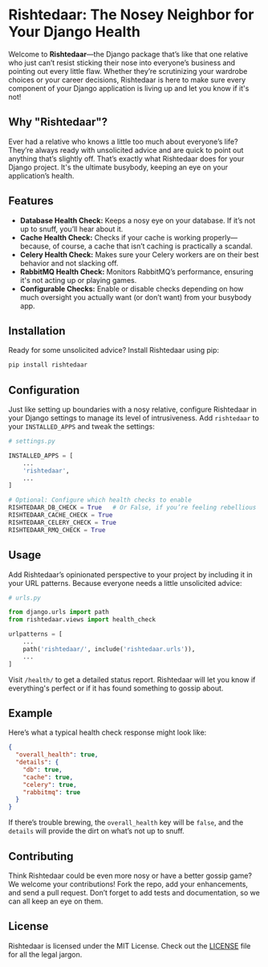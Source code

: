# Rishtedaar: The Nosey Neighbor for Your Django Health

Welcome to **Rishtedaar**—the Django package that’s like that one relative who just can’t resist sticking their nose into everyone’s business and pointing out every little flaw. Whether they’re scrutinizing your wardrobe choices or your career decisions, Rishtedaar is here to make sure every component of your Django application is living up and let you know if it's not!

## Why "Rishtedaar"?

Ever had a relative who knows a little too much about everyone’s life? They’re always ready with unsolicited advice and are quick to point out anything that’s slightly off. That’s exactly what Rishtedaar does for your Django project. It's the ultimate busybody, keeping an eye on your application’s health.

## Features

- **Database Health Check:** Keeps a nosy eye on your database. If it’s not up to snuff, you’ll hear about it.
- **Cache Health Check:** Checks if your cache is working properly—because, of course, a cache that isn’t caching is practically a scandal.
- **Celery Health Check:** Makes sure your Celery workers are on their best behavior and not slacking off.
- **RabbitMQ Health Check:** Monitors RabbitMQ’s performance, ensuring it's not acting up or playing games.
- **Configurable Checks:** Enable or disable checks depending on how much oversight you actually want (or don’t want) from your busybody app.

## Installation

Ready for some unsolicited advice? Install Rishtedaar using pip:

```bash
pip install rishtedaar
```

## Configuration

Just like setting up boundaries with a nosy relative, configure Rishtedaar in your Django settings to manage its level of intrusiveness. Add `rishtedaar` to your `INSTALLED_APPS` and tweak the settings:

```python
# settings.py

INSTALLED_APPS = [
    ...
    'rishtedaar',
    ...
]

# Optional: Configure which health checks to enable
RISHTEDAAR_DB_CHECK = True   # Or False, if you’re feeling rebellious
RISHTEDAAR_CACHE_CHECK = True
RISHTEDAAR_CELERY_CHECK = True
RISHTEDAAR_RMQ_CHECK = True
```

## Usage

Add Rishtedaar’s opinionated perspective to your project by including it in your URL patterns. Because everyone needs a little unsolicited advice:

```python
# urls.py

from django.urls import path
from rishtedaar.views import health_check

urlpatterns = [
    ...
    path('rishtedaar/', include('rishtedaar.urls')),
    ...
]
```

Visit `/health/` to get a detailed status report. Rishtedaar will let you know if everything's perfect or if it has found something to gossip about.

## Example

Here’s what a typical health check response might look like:

```json
{
  "overall_health": true,
  "details": {
    "db": true,
    "cache": true,
    "celery": true,
    "rabbitmq": true
  }
}
```

If there’s trouble brewing, the `overall_health` key will be `false`, and the `details` will provide the dirt on what’s not up to snuff.

## Contributing

Think Rishtedaar could be even more nosy or have a better gossip game? We welcome your contributions! Fork the repo, add your enhancements, and send a pull request. Don’t forget to add tests and documentation, so we can all keep an eye on them.

## License

Rishtedaar is licensed under the MIT License. Check out the [LICENSE](LICENSE) file for all the legal jargon.
